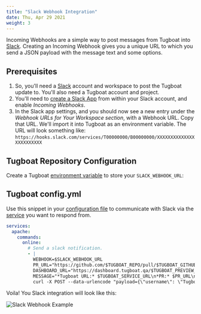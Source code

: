 ```yaml
---
title: "Slack Webhook Integration"
date: Thu, Apr 29 2021
weight: 3
---
```


Incoming Webhooks are a simple way to post messages from Tugboat into [Slack](https://slack.com/). Creating an Incoming
Webhook gives you a unique URL to which you send a JSON payload with the message text and some options.

## Prerequisites

1. So, you'll need a [Slack](https://slack.com/) account and workspace to post the Tugboat update to. You'll also need a
   Tugboat account and project.
2. You'll need to [create a Slack App](https://api.slack.com/messaging/webhooks) from within your Slack account, and
   enable _Incoming Webhooks_.
3. In the Slack app settings, and you should now see a new entry under the _Webhook URLs for Your Workspace section_,
   with a Webhook URL. Copy that URL. We'll import it into Tugboat as an environment variable. The URL will look
   something like: `https://hooks.slack.com/services/T00000000/B00000000/XXXXXXXXXXXXXXXXXXXXXXXX`

## Tugboat Repository Configuration

Create a Tugboat [environment variable](/setting-up-services/how-to-set-up-services/custom-environment-variables/) to
store your `SLACK_WEBHOOK_URL`:

## Tugboat config.yml

Use this snippet in your [configuration file](/setting-up-tugboat/create-a-tugboat-config-file/) to communicate with
Slack via the [service](/setting-up-services/) you want to respond from.

```yaml
services:
  apache:
    commands:
      online:
        # Send a slack notification.
        - |
          WEBHOOK=$SLACK_WEBHOOK_URL
          PR_URL="https://github.com/$TUGBOAT_REPO/pull/$TUGBOAT_GITHUB_PR"
          DASHBOARD_URL="https://dashboard.tugboat.qa/$TUGBOAT_PREVIEW_ID"
          MESSAGE="*Tugboat URL:* $TUGBOAT_SERVICE_URL\n*PR:* $PR_URL\n*Dashboard:* $DASHBOARD_URL"
          curl -X POST --data-urlencode "payload={\"username\": \"Tugboat\", \"text\": \"$MESSAGE\", \"icon_emoji\": \":tugboat_qa:\"}" "$WEBHOOK"
```

Voila! You Slack integration will look like this:

![Slack Webhook Example](/_images/slack-webhook-example.png)

